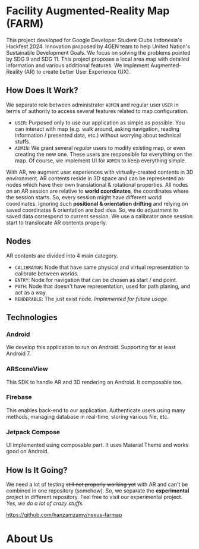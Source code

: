 # Facility Augmented-Reality Map (FARM)
This project developed for Google Developer Student Clubs Indonesia's Hackfest 2024. 
Innovation proposed by 4GEN team to help United Nation's Sustainable Development Goals. 
We focus on solving the problems pointed by SDG 9 and SDG 11. This project proposes a local area map with detailed 
information and various additional features. We implement Augmented-Reality (AR) to create better User Experience (UX).

## How Does It Work?
We separate role between administrator `ADMIN` and regular user `USER` in terms of authority to access several features
related to map configuration.
- `USER`: Purposed only to use our application as simple as possible. You can interact with map (e.g. walk around, asking navigation, reading information / presented data, etc.) without worrying about technical stuffs.
- `ADMIN`: We grant several _regular_ users to modify existing map, or even creating the new one. These users are responsible for everything on the map. Of course, we implement UI for `ADMIN` to keep everything simple.

With AR, we augment user experiences with virtually-created contents in 3D environment. AR contents reside in 3D space 
and can be represented as nodes which have their own translational & rotational properties. All nodes on an AR session 
are relative to **world coordinates**, the coordinates where the session starts. So, every session might have different 
world coordinates. Ignoring such **positional & orientation drifting** and relying on saved coordinates & orientation are
bad idea. So, we do adjustment to saved data correspond to current session. We use a calibrator once session start to translocate
AR contents properly.

## Nodes

AR contents are divided into 4 main category.
- `CALIBRATOR`: Node that have same physical and virtual representation to calibrate between _worlds_.
- `ENTRY`: Node for navigation that can be chosen as start / end point.
- `PATH`: Node that doesn't have representation, used for path planing, and act as a way.
- `RENDERABLE`: The just exist node. _Implemented for future usage._

## Technologies

### Android
We develop this application to run on Android. Supporting for at least Android 7.

### ARSceneView
This SDK to handle AR and 3D rendering on Android. It composable too.

### Firebase
This enables back-end to our application. Authenticate users using many methods, managing database in real-time, storing various file, etc.

### Jetpack Compose
UI implemented using composable part. It uses Material Theme and works good on Android.

## How Is It Going?
We need a lot of testing ~~still not properly working yet~~ with AR and can't be combined in one repository (somehow). So, we separate the **experimental** project
in different repository. Feel free to visit our experimental project. _Yes, we do a lot of crazy stuffs._

https://github.com/hanzamzamy/nexus-farmap

# About Us

